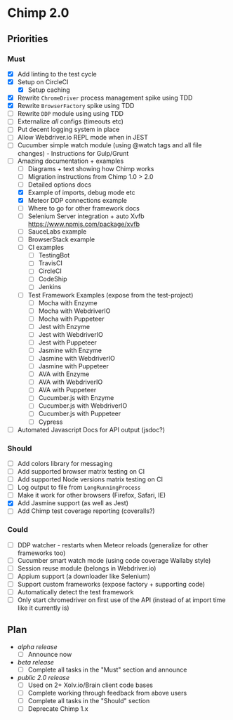 # Chimp 2.0

## Priorities

### Must
* [x] Add linting to the test cycle
* [x] Setup on CircleCI
  * [x] Setup caching
* [x] Rewrite `ChromeDriver` process management spike using TDD
* [x] Rewrite `BrowserFactory` spike using TDD
* [ ] Rewrite `DDP` module using using TDD
* [ ] Externalize *all* configs (timeouts etc)
* [ ] Put decent logging system in place
* [ ] Allow Webdriver.io REPL mode when in JEST
* [ ] Cucumber simple watch module (using @watch tags and all file changes) - Instructions for Gulp/Grunt
* [ ] Amazing documentation + examples
  * [ ] Diagrams + text showing how Chimp works
  * [ ] Migration instructions from Chimp 1.0 > 2.0
  * [ ] Detailed options docs
  * [x] Example of imports, debug mode etc
  * [x] Meteor DDP connections example
  * [ ] Where to go for other framework docs
  * [ ] Selenium Server integration + auto Xvfb https://www.npmjs.com/package/xvfb
  * [ ] SauceLabs example
  * [ ] BrowserStack example
  * [ ] CI examples
    * [ ] TestingBot
    * [ ] TravisCI
    * [ ] CircleCI
    * [ ] CodeShip
    * [ ] Jenkins
  * [ ] Test Framework Examples (expose from the test-project)
    * [ ] Mocha with Enzyme
    * [ ] Mocha with WebdriverIO
    * [ ] Mocha with Puppeteer
    * [ ] Jest with Enzyme
    * [ ] Jest with WebdriverIO
    * [ ] Jest with Puppeteer
    * [ ] Jasmine with Enzyme
    * [ ] Jasmine with WebdriverIO
    * [ ] Jasmine with Puppeteer
    * [ ] AVA with Enzyme
    * [ ] AVA with WebdriverIO
    * [ ] AVA with Puppeteer
    * [ ] Cucumber.js with Enzyme
    * [ ] Cucumber.js with WebdriverIO
    * [ ] Cucumber.js with Puppeteer
    * [ ] Cypress
    
* [ ] Automated Javascript Docs for API output (jsdoc?)

### Should
* [ ] Add colors library for messaging
* [ ] Add supported browser matrix testing on CI
* [ ] Add supported Node versions matrix testing on CI
* [ ] Log output to file from `LongRunningProcess`
* [ ] Make it work for other browsers (Firefox, Safari, IE)
* [x] Add Jasmine support (as well as Jest)
* [ ] Add Chimp test coverage reporting (coveralls?)

### Could
* [ ] DDP watcher - restarts when Meteor reloads (generalize for other frameworks too)
* [ ] Cucumber smart watch mode (using code coverage Wallaby style)  
* [ ] Session reuse module (belongs in Webdriver.io)
* [ ] Appium support (a downloader like Selenium)
* [ ] Support custom frameworks (expose factory + supporting code)
* [ ] Automatically detect the test framework
* [ ] Only start chromedriver on first use of the API (instead of at import time like it currently is)

## Plan
* *alpha release* 
  * [ ] Announce now
* *beta release*
  * [ ] Complete all tasks in the "Must" section and announce 
* *public 2.0 release* 
  * [ ] Used on 2+ Xolv.io/Brain client code bases
  * [ ] Complete working through feedback from above users 
  * [ ] Complete all tasks in the "Should" section
  * [ ] Deprecate Chimp 1.x